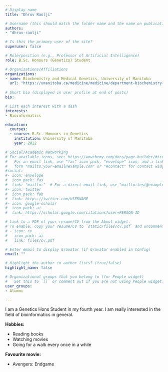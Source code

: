 ```yaml
---
# Display name
title: "Dhruv Raolji"

# Username (this should match the folder name and the name on publications)
authors:
- "dhruv-raolji"

# Is this the primary user of the site?
superuser: false

# Role/position (e.g., Professor of Artificial Intelligence)
role: B.Sc. Honours (Genetics) Student

# Organizations/Affiliations
organizations:
- name: Biochemistry and Medical Genetics, University of Manitoba
  url: "https://umanitoba.ca/medicine/medicine/department-biochemistry-and-medical-genetics"
  
# Short bio (displayed in user profile at end of posts)
bio: 

# List each interest with a dash
interests:
- Bioinformatics

education:
  courses:
  - course: B.Sc. Honours in Genetics
    institution: University of Manitoba
    year: 2022

# Social/Academic Networking
# For available icons, see: https://wowchemy.com/docs/page-builder/#icons
#   For an email link, use "fas" icon pack, "envelope" icon, and a link in the
#   form "mailto:your-email@example.com" or "#contact" for contact widget.
#social:
#- icon: envelope
#  icon_pack: fas
#  link: "mailto:"  # For a direct email link, use "mailto:test@example.org".
#- icon: twitter
#  icon_pack: fab
#  link: https://twitter.com/USERNAME
#- icon: google-scholar
#  icon_pack: ai
#  link: https://scholar.google.com/citations?user=PERSON-ID

# Link to a PDF of your resume/CV from the About widget.
# To enable, copy your resume/CV to `static/files/cv.pdf` and uncomment the lines below.
# - icon: cv
#   icon_pack: ai
#   link: files/cv.pdf

# Enter email to display Gravatar (if Gravatar enabled in Config)
email: ""

# Highlight the author in author lists? (true/false)
highlight_name: false

# Organizational groups that you belong to (for People widget)
#   Set this to `[]` or comment out if you are not using People widget.
user_groups:
- Alumni

---
```

I am a Genetics Hons Student in my fourth year. I am really interested in the field of bioinformatics in general. 


**Hobbies:**
- Reading books
- Watching movies
- Going for a walk every once in a while

**Favourite movie:** 
- Avengers: Endgame
